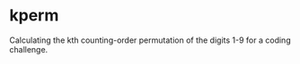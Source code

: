 kperm
======

Calculating the kth counting-order permutation of the digits 1-9 for a coding challenge.
